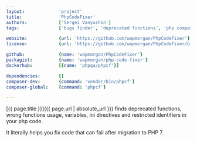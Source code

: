 ```yaml
---
layout:             'project'
title:              'PhpCodeFixer'
authors:            ['Sergei Vanyushin']
tags:               ['bugs finder', 'deprecated functions', 'php compatibility', 'cli'] 

website:            {url: 'https://github.com/wapmorgan/PhpCodeFixer'}
license:            {url: 'https://github.com/wapmorgan/PhpCodeFixer/blob/master/LICENSE', label: 'BSD 3-clause "New" or "Revised" License'}

github:             {name: 'wapmorgan/PhpCodeFixer'}
packagist:          {name: 'wapmorgan/php-code-fixer'}               
dockerhub:          [{name: 'phpqa/phpcf'}]     

dependencies:       []
composer-dev:       {command: 'vendor/bin/phpcf'} 
composer-global:    {command: 'phpcf'} 

---
```


[{{ page.title }}]({{ page.url | absolute_url }}) finds deprecated functions, wrong functions usage, variables, ini directives and restricted identifiers in your php code.
 
<!--more--> 

It literally helps you fix code that can fail after migration to PHP 7.
